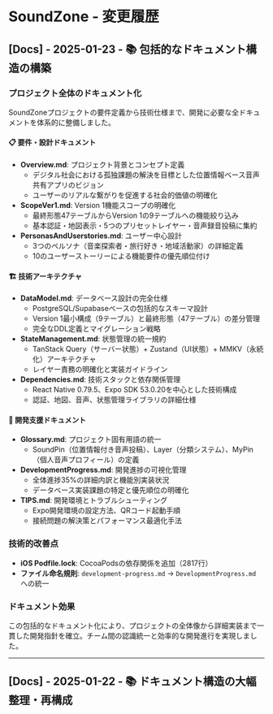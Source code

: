 # SoundZone - 変更履歴

## [Docs] - 2025-01-23 - 📚 包括的なドキュメント構造の構築

### プロジェクト全体のドキュメント化
SoundZoneプロジェクトの要件定義から技術仕様まで、開発に必要な全ドキュメントを体系的に整備しました。

#### **📋 要件・設計ドキュメント**
- **Overview.md**: プロジェクト背景とコンセプト定義
  - デジタル社会における孤独課題の解決を目標とした位置情報ベース音声共有アプリのビジョン
  - ユーザーのリアルな繋がりを促進する社会的価値の明確化
- **ScopeVer1.md**: Version 1機能スコープの明確化
  - 最終形態47テーブルからVersion 1の9テーブルへの機能絞り込み
  - 基本認証・地図表示・5つのプリセットレイヤー・音声録音投稿に集約
- **PersonasAndUserstories.md**: ユーザー中心設計
  - 3つのペルソナ（音楽探索者・旅行好き・地域活動家）の詳細定義
  - 10のユーザーストーリーによる機能要件の優先順位付け

#### **🏗️ 技術アーキテクチャ**
- **DataModel.md**: データベース設計の完全仕様
  - PostgreSQL/Supabaseベースの包括的なスキーマ設計
  - Version 1最小構成（9テーブル）と最終形態（47テーブル）の差分管理
  - 完全なDDL定義とマイグレーション戦略
- **StateManagement.md**: 状態管理の統一規約
  - TanStack Query（サーバー状態）+ Zustand（UI状態）+ MMKV（永続化）アーキテクチャ
  - レイヤー責務の明確化と実装ガイドライン
- **Dependencies.md**: 技術スタックと依存関係管理
  - React Native 0.79.5、Expo SDK 53.0.20を中心とした技術構成
  - 認証、地図、音声、状態管理ライブラリの詳細仕様

#### **📖 開発支援ドキュメント**
- **Glossary.md**: プロジェクト固有用語の統一
  - SoundPin（位置情報付き音声投稿）、Layer（分類システム）、MyPin（個人音声プロフィール）の定義
- **DevelopmentProgress.md**: 開発進捗の可視化管理
  - 全体進捗35%の詳細内訳と機能別実装状況
  - データベース実装課題の特定と優先順位の明確化
- **TIPS.md**: 開発環境とトラブルシューティング
  - Expo開発環境の設定方法、QRコード起動手順
  - 接続問題の解決策とパフォーマンス最適化手法

### 技術的改善点
- **iOS Podfile.lock**: CocoaPodsの依存関係を追加（2817行）
- **ファイル命名規則**: `development-progress.md` → `DevelopmentProgress.md` への統一

### ドキュメント効果
この包括的なドキュメント化により、プロジェクトの全体像から詳細実装まで一貫した開発指針を確立。チーム間の認識統一と効率的な開発進行を実現しました。

---

## [Docs] - 2025-01-22 - 📚 ドキュメント構造の大幅整理・再構成
